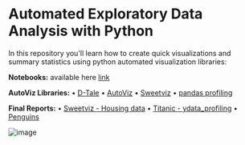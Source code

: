 # Automated Exploratory Data Analysis with Python
In this repository you'll learn how to create quick visualizations and summary statistics using python automated visualization libraries:

**Notebooks:** available here [link](https://github.com/Kmohamedalie/AutoEDA-with-python/tree/master/Notebooks)

**AutoViz Libraries:**
• [D-Tale](https://pypi.org/project/dtale/)
• [AutoViz](https://pypi.org/project/autoviz/)
• [Sweetviz](https://pypi.org/project/sweetviz/)
• [pandas profiling](https://pypi.org/project/pandas-profiling/)

**Final Reports:**
• [Sweetviz - Housing data](https://kmohamedalie.github.io/AutoEDA-with-python/SWEETVIZ_REPORT.html)
• [Titanic - ydata_profiling](https://kmohamedalie.github.io/AutoEDA-with-python/Titanic.html)
• [Penguins](https://kmohamedalie.github.io/AutoEDA-with-python/Penguins.html)



![image](https://github.com/Kmohamedalie/AutoEDA-with-python/assets/63104472/5b7032b8-5288-4620-9bbe-a5491f14d758)


